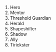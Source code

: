 



1. Hero
2. Mentor
3. Threshold Guardian
4. Herald
5. Shapeshifter
6. Shadow
7. Ally
8. Tirickster